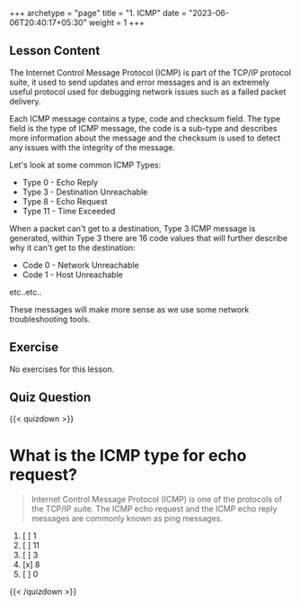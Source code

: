 +++
archetype = "page"
title = "1. ICMP"
date = "2023-06-06T20:40:17+05:30"
weight = 1
+++

## Lesson Content

The Internet Control Message Protocol (ICMP) is part of the TCP/IP protocol suite, it used to send updates and error messages and is an extremely useful protocol used for debugging network issues such as a failed packet delivery.

Each ICMP message contains a type, code and checksum field. The type field is the type of ICMP message, the code is a sub-type and describes more information about the message and the checksum is used to detect any issues with the integrity of the message.

Let's look at some common ICMP Types:

* Type 0 - Echo Reply
* Type 3 - Destination Unreachable
* Type 8 - Echo Request
* Type 11 - Time Exceeded


When a packet can't get to a destination, Type 3 ICMP message is generated, within Type 3 there are 16 code values that will further describe why it can't get to the destination: 

* Code 0 - Network Unreachable
* Code 1 - Host Unreachable

etc..etc..


These messages will make more sense as we use some network troubleshooting tools.

## Exercise

No exercises for this lesson.

## Quiz Question

{{< quizdown >}}

# What is the ICMP type for echo request?

> Internet Control Message Protocol (ICMP) is one of the protocols of the TCP/IP suite. The ICMP echo request and the ICMP echo reply messages are commonly known as ping messages.

1. [ ] 1
2. [ ] 11
3. [ ] 3
4. [x] 8
5. [ ] 0

{{< /quizdown >}}